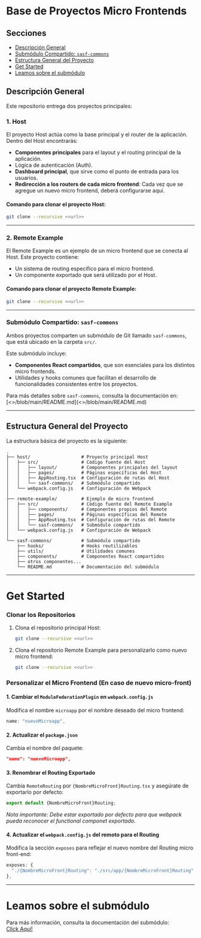 # Base de Proyectos Micro Frontends

## Secciones
- [Descripción General](#descripción-general)
- [Submódulo Compartido: `sasf-commons`](#submódulo-compartido-sasf-commons)
- [Estructura General del Proyecto](#estructura-general-del-proyecto)
- [Get Started](#get-started)
- [Leamos sobre el submódulo](#leamos-sobre-el-submódulo)
## Descripción General

Este repositorio entrega dos proyectos principales:

### **1. Host**
El proyecto Host actúa como la base principal y el router de la aplicación. Dentro del Host encontrarás:

- **Componentes principales** para el layout y el routing principal de la aplicación.
- Lógica de autenticación (Auth).
- **Dashboard principal**, que sirve como el punto de entrada para los usuarios.
- **Redirección a los routers de cada micro frontend**: Cada vez que se agregue un nuevo micro frontend, deberá configurarse aquí.

#### **Comando para clonar el proyecto Host:**
```bash
git clone --recursive <<url>>
```

---

### **2. Remote Example**
El Remote Example es un ejemplo de un micro frontend que se conecta al Host. Este proyecto contiene:

- Un sistema de routing específico para el micro frontend.
- Un componente exportado que será utilizado por el Host.

#### **Comando para clonar el proyecto Remote Example:**
```bash
git clone --recursive <<url>>
```

---

### **Submódulo Compartido: `sasf-commons`**
Ambos proyectos comparten un submódulo de Git llamado `sasf-commons`, que está ubicado en la carpeta `src/`.

Este submódulo incluye:

- **Componentes React compartidos**, que son esenciales para los distintos micro frontends.
- Utilidades y hooks comunes que facilitan el desarrollo de funcionalidades consistentes entre los proyectos.

Para más detalles sobre `sasf-commons`, consulta la documentación en:
[<<url>>/blob/main/README.md](<<url>>/blob/main/README.md)

---

## Estructura General del Proyecto
La estructura básica del proyecto es la siguiente:

```plaintext
.
├── host/                   # Proyecto principal Host
│   ├── src/                # Código fuente del Host
│   │   ├── layout/         # Componentes principales del layout
│   │   ├── pages/          # Páginas específicas del Host
│   │   ├── AppRouting.tsx  # Configuración de rutas del Host
│   │   └── sasf-commons/   # Submódulo compartido
│   └── webpack.config.js   # Configuración de Webpack
│
├── remote-example/         # Ejemplo de micro frontend
│   ├── src/                # Código fuente del Remote Example
│   │   ├── components/     # Componentes propios del Remote
│   │   ├── pages/          # Páginas específicas del Remote
│   │   ├── AppRouting.tsx  # Configuración de rutas del Remote
│   │   └── sasf-commons/   # Submódulo compartido
│   └── webpack.config.js   # Configuración de Webpack
│
└── sasf-commons/           # Submódulo compartido
    ├── hooks/              # Hooks reutilizables
    ├── utils/              # Utilidades comunes
    ├── components/         # Componentes React compartidos
    ├── otros componentes...
    └── README.md           # Documentación del submódulo
```
---

# Get Started

### Clonar los Repositorios
1. Clona el repositorio principal Host:
   ```bash
   git clone --recursive <<url>>
   ```

2. Clona el repositorio Remote Example para personalizarlo como nuevo micro frontend:
   ```bash
   git clone --recursive <<url>>
   ```

### Personalizar el Micro Frontend (En caso de nuevo micro-front)

#### 1. Cambiar el `ModuleFederationPlugin` en `webpack.config.js`
Modifica el nombre `microapp` por el nombre deseado del micro frontend:
```javascript
name: "nuevoMicroapp",
```

#### 2. Actualizar el `package.json`
Cambia el nombre del paquete:
```json
"name": "nuevoMicroapp",
```

#### 3. Renombrar el Routing Exportado
Cambia `RemoteRouting` por `{NombreMicroFront}Routing.tsx` y asegúrate de exportarlo por defecto:
```javascript
export default {NombreMicroFront}Routing;
```
*Nota importante: Debe estar exportado por defecto para que webpack pueda reconocer el functional componet exportado.*

#### 4. Actualizar el `webpack.config.js` del remoto para el Routing
Modifica la sección `exposes` para reflejar el nuevo nombre del Routing micro front-end:
```javascript
exposes: {
  "./{NombreMicroFront}Routing": "./src/app/{NombreMicroFront}Routing",
},
```

---

# Leamos sobre el submódulo
Para más información, consulta la documentación del submódulo:  
[Click Aquí!](https://github.com/JosthinAyonC/sasf-commons/blob/main/README.md)
